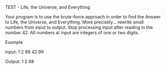TEST - Life, the Universe, and Everything

Your program is to use the brute-force approach in order to find the Answer 
to Life, the Universe, and Everything. 
More precisely... rewrite small numbers from input to output. 
Stop processing input after reading in the number 42. 
All numbers at input are integers of one or two digits.


Example

Input:
1
2
88
42
99

Output:
1
2
88


